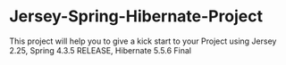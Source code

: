 # Jersey-Spring-Hibernate-Project
This project will help you to give a kick start to your Project using Jersey 2.25, Spring 4.3.5 RELEASE, Hibernate 5.5.6 Final
